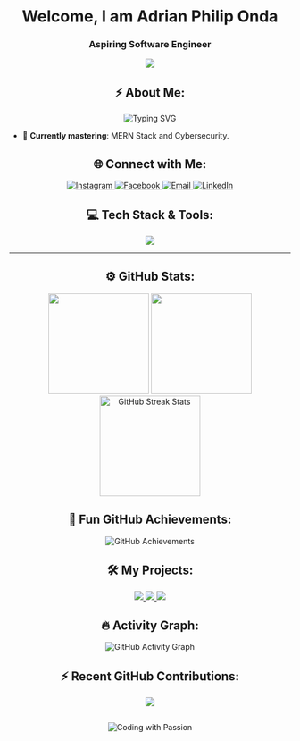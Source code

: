 <h1 align="center">Welcome, I am Adrian Philip Onda</h1> 
<h3 align="center">Aspiring Software Engineer</h3> 

<p align="center">
  <img src="https://raw.githubusercontent.com/halfrost/halfrost/master/icons/header_.png"/>
</p>

<h2 align="center">⚡ About Me:</h2>

<p align="center">
  <img src="https://readme-typing-svg.demolab.com?font=Fira+Code&size=24&pause=1000&center=true&vCenter=true&width=435&lines=Future+Software+Engineer;" alt="Typing SVG" />
</p>

- 🌱 **Currently mastering**: MERN Stack and Cybersecurity.

<h2 align="center">🌐 Connect with Me:</h2>

<p align="center">
  <a href="https://instagram.com/drnphlp" target="_blank">
    <img src="https://img.shields.io/badge/Instagram-%23E4405F.svg?style=for-the-badge&logo=Instagram&logoColor=white" alt="Instagram" />
  </a>
  <a href="https://www.facebook.com/adrianphilip.onda.1" target="_blank">
    <img src="https://img.shields.io/badge/Facebook-%231877F2.svg?style=for-the-badge&logo=Facebook&logoColor=white" alt="Facebook" />
  </a>
  <a href="mailto:adrianonda373@gmail.com" target="_blank">
    <img src="https://img.shields.io/badge/Email-%23D14836.svg?style=for-the-badge&logo=GMail&logoColor=white" alt="Email" />
  </a>
  <a href="https://www.linkedin.com/in/adrian-philip-onda-b273a4254/" target="_blank">
    <img src="https://img.shields.io/badge/LinkedIn-%230A66C2.svg?style=for-the-badge&logo=linkedin&logoColor=white" alt="LinkedIn" />
  </a>
</p>

<h2 align="center">💻 Tech Stack & Tools:</h2>

<p align="center">
  <img src="https://skillicons.dev/icons?i=js,python,react,nodejs,mongodb,express,laravel,php,html,css,bootstrap,git,github,docker,vscode" />
</p>

---

<h2 align="center">⚙️ GitHub Stats:</h2>

<div align="center">
  <img height="180em" src="https://github-readme-stats.vercel.app/api?username=ondababy&show_icons=true&theme=radical&count_private=true"/>
  <img height="180em" src="https://github-readme-stats.vercel.app/api/top-langs/?username=ondababy&layout=compact&langs_count=10&theme=radical" />
</div>

<div align="center">
  <img height="180em" src="https://github-readme-streak-stats.herokuapp.com/?user=ondababy&theme=radical" alt="GitHub Streak Stats" />
</div>



<h2 align="center">🚀 Fun GitHub Achievements:</h2>
<p align="center">
  <img src="https://github-profile-trophy.vercel.app/?username=ondababy&theme=matrix&margin-w=15&row=1&column=6" alt="GitHub Achievements" />
</p>


<h2 align="center">🛠️ My Projects:</h2>

<p align="center">
  <a href="https://github.com/ondababy/MERNApp-Project">
    <img src="https://img.shields.io/badge/MERN%20Stack-red?style=for-the-badge" />
  </a>
  <a href="https://github.com/ondababy/python-project">
    <img src="https://img.shields.io/badge/Python-blue?style=for-the-badge"/>
  </a>
  <a href="https://github.com/ondababy/Laravel-Javascript-System">
    <img src="https://img.shields.io/badge/Laravel-red?style=for-the-badge"/>
  </a>

</p>

<h2 align="center">🔥 Activity Graph:</h2>
<p align="center">
  <img src="https://github-readme-activity-graph.vercel.app/graph?username=ondababy&theme=dracula&bg_color=0d1117&color=ff00ff&line=ffffff&point=ff00ff&hide_border=true" alt="GitHub Activity Graph" />
</p>

<h2 align="center">⚡ Recent GitHub Contributions:</h2>
<p align="center">
  <img src="https://github-contribution-stats.vercel.app/api/?username=ondababy"/>
</p>

<h2 align="center"></></h2>

<p align="center">
  <img src="https://img.shields.io/badge/Coding%20with%20Passion-FFD700?style=for-the-badge&logo=heart" alt="Coding with Passion" />
</p>
